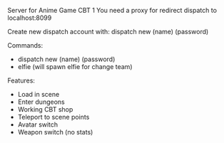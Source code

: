 Server for Anime Game CBT 1
You need a proxy for redirect dispatch to localhost:8099

Create new dispatch account with:
dispatch new (name) (password)

Commands:
- dispatch new (name) (password)
- elfie (will spawn elfie for change team)

Features:
- Load in scene
- Enter dungeons
- Working CBT shop
- Teleport to scene points
- Avatar switch
- Weapon switch (no stats)